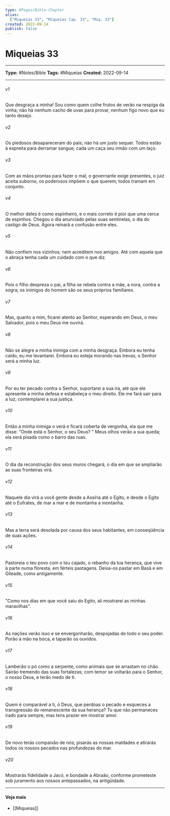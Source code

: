 ```yaml
---
type: #Pages/Bible-Chapter
alias:
  ["Miqueias 33", "Miqueias Cap. 33", "Miq. 33"]
created: 2022-09-14
publish: false
---
```


# Miqueias 33

---

**Type:** #Notes/Bible
**Tags:** #Miqueias
**Created:** 2022-09-14

---

###### v1
Que desgraça a minha! Sou como quem colhe frutos de verão na respiga da vinha; não há nenhum cacho de uvas para provar, nenhum figo novo que eu tanto desejo.
###### v2
Os piedosos desapareceram do país; não há um justo sequer. Todos estão à espreita para derramar sangue; cada um caça seu irmão com um laço.
###### v3
Com as mãos prontas para fazer o mal, o governante exige presentes, o juiz aceita suborno, os poderosos impõem o que querem; todos tramam em conjunto.
###### v4
O melhor deles é como espinheiro, e o mais correto é pior que uma cerca de espinhos. Chegou o dia anunciado pelas suas sentinelas, o dia do castigo de Deus. Agora reinará a confusão entre eles.
###### v5
Não confiem nos vizinhos; nem acreditem nos amigos. Até com aquela que o abraça tenha cada um cuidado com o que diz.
###### v6
Pois o filho despreza o pai, a filha se rebela contra a mãe, a nora, contra a sogra; os inimigos do homem são os seus próprios familiares.
###### v7
Mas, quanto a mim, ficarei atento ao Senhor, esperando em Deus, o meu Salvador, pois o meu Deus me ouvirá.
###### v8
Não se alegre a minha inimiga com a minha desgraça. Embora eu tenha caído, eu me levantarei. Embora eu esteja morando nas trevas, o Senhor será a minha luz.
###### v9
Por eu ter pecado contra o Senhor, suportarei a sua ira, até que ele apresente a minha defesa e estabeleça o meu direito. Ele me fará sair para a luz; contemplarei a sua justiça.
###### v10
Então a minha inimiga o verá e ficará coberta de vergonha, ela que me disse: "Onde está o Senhor, o seu Deus? " Meus olhos verão a sua queda; ela será pisada como o barro das ruas.
###### v11
O dia da reconstrução dos seus muros chegará, o dia em que se ampliarão as suas fronteiras virá.
###### v12
Naquele dia virá a você gente desde a Assíria até o Egito, e desde o Egito até o Eufrates, de mar a mar e de montanha a montanha.
###### v13
Mas a terra será desolada por causa dos seus habitantes, em conseqüência de suas ações.
###### v14
Pastoreia o teu povo com o teu cajado, o rebanho da tua herança, que vive à parte numa floresta, em férteis pastagens. Deixa-os pastar em Basã e em Gileade, como antigamente.
###### v15
"Como nos dias em que você saiu do Egito, ali mostrarei as minhas maravilhas".
###### v16
As nações verão isso e se envergonharão, despojadas de todo o seu poder. Porão a mão na boca, e taparão os ouvidos.
###### v17
Lamberão o pó como a serpente, como animais que se arrastam no chão. Sairão tremendo das suas fortalezas; com temor se voltarão para o Senhor, o nosso Deus, e terão medo de ti.
###### v18
Quem é comparável a ti, ó Deus, que perdoas o pecado e esqueces a transgressão do remanescente da sua herança? Tu que não permaneces irado para sempre, mas tens prazer em mostrar amor.
###### v19
De novo terás compaixão de nós; pisarás as nossas maldades e atirarás todos os nossos pecados nas profundezas do mar.
###### v20
Mostrarás fidelidade a Jacó, e bondade a Abraão, conforme prometeste sob juramento aos nossos antepassados, na antigüidade.


---

#### Veja mais

- [[Miqueias]]
